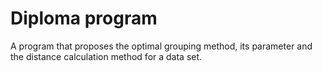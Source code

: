 # Diploma program
 A program that proposes the optimal grouping method, its parameter and the distance calculation method for a data set.
